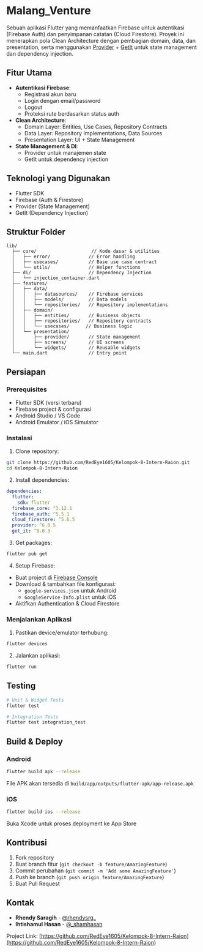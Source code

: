 # Malang_Venture

Sebuah aplikasi Flutter yang memanfaatkan Firebase untuk autentikasi (Firebase Auth) dan penyimpanan catatan (Cloud Firestore). Proyek ini menerapkan pola Clean Architecture dengan pembagian domain, data, dan presentation, serta menggunakan [Provider](https://pub.dev/packages/provider) + [GetIt](https://pub.dev/packages/get_it) untuk state management dan dependency injection.

## Fitur Utama
- **Autentikasi Firebase**: 
  - Registrasi akun baru
  - Login dengan email/password
  - Logout
  - Proteksi rute berdasarkan status auth
- **Clean Architecture**: 
  - Domain Layer: Entities, Use Cases, Repository Contracts
  - Data Layer: Repository Implementations, Data Sources
  - Presentation Layer: UI + State Management
- **State Management & DI**:
  - Provider untuk manajemen state
  - GetIt untuk dependency injection

## Teknologi yang Digunakan
- Flutter SDK
- Firebase (Auth & Firestore)
- Provider (State Management)
- GetIt (Dependency Injection)

## Struktur Folder
```
lib/
  ├── core/                    // Kode dasar & utilities
  │   ├── error/              // Error handling
  │   ├── usecases/           // Base use case contract
  │   └── utils/              // Helper functions
  ├── di/                     // Dependency Injection
  │   └── injection_container.dart
  ├── features/
  │   ├── data/               
  │   │   ├── datasources/    // Firebase services
  │   │   ├── models/         // Data models
  │   │   └── repositories/   // Repository implementations
  │   ├── domain/             
  │   │   ├── entities/       // Business objects
  │   │   ├── repositories/   // Repository contracts  
  │   │   └── usecases/      // Business logic
  │   └── presentation/
  │       ├── provider/       // State management
  │       ├── screens/        // UI screens
  │       └── widgets/        // Reusable widgets
  └── main.dart               // Entry point
```

## Persiapan

### Prerequisites
- Flutter SDK (versi terbaru)
- Firebase project & configurasi
- Android Studio / VS Code
- Android Emulator / iOS Simulator

### Instalasi
1. Clone repository:
```bash
git clone https://github.com/RedEye1605/Kelompok-8-Intern-Raion.git
cd Kelompok-8-Intern-Raion
```

2. Install dependencies:
```yaml
dependencies:
  flutter:
    sdk: flutter
  firebase_core: ^3.12.1
  firebase_auth: ^5.5.1
  cloud_firestore: ^5.6.5
  provider: ^6.0.5
  get_it: ^8.0.3
```

3. Get packages:
```bash
flutter pub get
```

4. Setup Firebase:
- Buat project di [Firebase Console](https://console.firebase.google.com/)
- Download & tambahkan file konfigurasi:
  - `google-services.json` untuk Android
  - `GoogleService-Info.plist` untuk iOS
- Aktifkan Authentication & Cloud Firestore

### Menjalankan Aplikasi
1. Pastikan device/emulator terhubung:
```bash
flutter devices
```

2. Jalankan aplikasi:
```bash
flutter run
```

## Testing
```bash
# Unit & Widget Tests
flutter test

# Integration Tests
flutter test integration_test
```

## Build & Deploy
### Android
```bash
flutter build apk --release
```
File APK akan tersedia di `build/app/outputs/flutter-apk/app-release.apk`

### iOS
```bash
flutter build ios --release
```
Buka Xcode untuk proses deployment ke App Store

## Kontribusi
1. Fork repository
2. Buat branch fitur (`git checkout -b feature/AmazingFeature`)
3. Commit perubahan (`git commit -m 'Add some AmazingFeature'`)
4. Push ke branch (`git push origin feature/AmazingFeature`)
5. Buat Pull Request

## Kontak
- **Rhendy Saragih** - [@rhendysrg_](https://instagram.com/rhendysrg_)
- **Ihtishamul Hasan** - [@_shamhasan](https://instagram.com/_shamhasan)


Project Link: [https://github.com/RedEye1605/Kelompok-8-Intern-Raion](https://github.com/RedEye1605/Kelompok-8-Intern-Raion)

